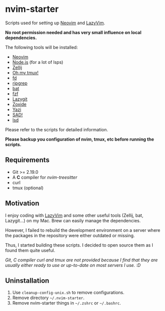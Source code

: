 # nvim-starter

Scripts used for setting up [Neovim](https://neovim.io/) and [LazyVim](https://www.lazyvim.org/).

**No root permission needed and has very small influence on local dependencies.**

The following tools will be installed:

- [Neovim](https://neovim.io/)
- [Node.js](https://nodejs.org/) (for a lot of lsps)
- [Zellij](https://zellij.dev/)
- [Oh my tmux!](https://github.com/gpakosz/.tmux)
- [fd](https://github.com/sharkdp/fd)
- [ripgrep](https://github.com/BurntSushi/ripgrep)
- [bat](https://github.com/sharkdp/bat)
- [fzf](https://github.com/junegunn/fzf)
- [Lazygit](https://github.com/jesseduffield/lazygit)
- [Zoxide](https://github.com/ajeetdsouza/zoxide)
- [Yazi](https://github.com/sxyazi/yazi)
- [SAD!](https://github.com/ms-jpq/sad)
- [lsd](https://github.com/lsd-rs/lsd)

Please refer to the scripts for detailed information.

**Please backup you configuration of nvim, tmux, etc before running the scripts.**

## Requirements

- Git >= 2.19.0
- A **C** compiler for _nvim-treesitter_
- curl
- tmux (optional)

## Motivation

I enjoy coding with [LazyVim](https://www.lazyvim.org/) and some other useful tools (Zellij, bat, Lazygit...) on my Mac. Brew can easily manage the dependencies.

However, I failed to rebuild the development environment on a server where the packages in the repository were either outdated or missing.

Thus, I started building these scripts. I decided to open source them as I found them quite useful.

_Git, C compiler curl and tmux are not provided because I find that they are usually either ready to use or up-to-date on most servers I use. :D_

## Uninstallation

1. Use `cleanup-config-unix.sh` to remove configurations.
2. Remove directory `~/.nvim-starter`.
3. Remove nvim-starter things in `~/.zshrc` or `~/.bashrc`.
